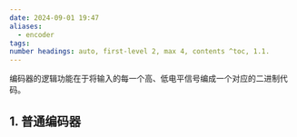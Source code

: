 ```yaml
---
date: 2024-09-01 19:47
aliases:
  - encoder
tags: 
number headings: auto, first-level 2, max 4, contents ^toc, 1.1.
---
```

编码器的逻辑功能在于将输入的每一个高、低电平信号编成一个对应的二进制代码。

## 1. 普通编码器

